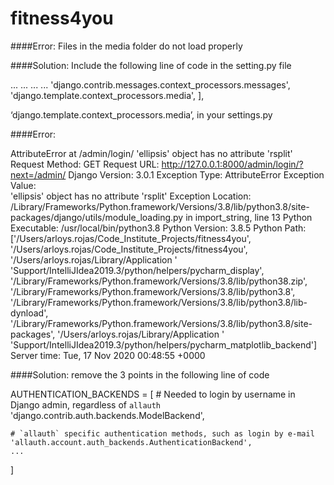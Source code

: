 # fitness4you

####Error:
Files in the media folder do not load properly

####Solution:
Include the following line of code in the setting.py file

...
...
...
...
'django.contrib.messages.context_processors.messages',
                'django.template.context_processors.media',
            ],

‘django.template.context_processors.media’, in your settings.py


####Error:

AttributeError at /admin/login/
'ellipsis' object has no attribute 'rsplit'
Request Method:	GET
Request URL:	http://127.0.0.1:8000/admin/login/?next=/admin/
Django Version:	3.0.1
Exception Type:	AttributeError
Exception Value:	
'ellipsis' object has no attribute 'rsplit'
Exception Location:	/Library/Frameworks/Python.framework/Versions/3.8/lib/python3.8/site-packages/django/utils/module_loading.py in import_string, line 13
Python Executable:	/usr/local/bin/python3.8
Python Version:	3.8.5
Python Path:	
['/Users/arloys.rojas/Code_Institute_Projects/fitness4you',
 '/Users/arloys.rojas/Code_Institute_Projects/fitness4you',
 '/Users/arloys.rojas/Library/Application '
 'Support/IntelliJIdea2019.3/python/helpers/pycharm_display',
 '/Library/Frameworks/Python.framework/Versions/3.8/lib/python38.zip',
 '/Library/Frameworks/Python.framework/Versions/3.8/lib/python3.8',
 '/Library/Frameworks/Python.framework/Versions/3.8/lib/python3.8/lib-dynload',
 '/Library/Frameworks/Python.framework/Versions/3.8/lib/python3.8/site-packages',
 '/Users/arloys.rojas/Library/Application '
 'Support/IntelliJIdea2019.3/python/helpers/pycharm_matplotlib_backend']
Server time:	Tue, 17 Nov 2020 00:48:55 +0000


####Solution:
remove the 3 points in the following line of code

AUTHENTICATION_BACKENDS = [
    # Needed to login by username in Django admin, regardless of `allauth`
    'django.contrib.auth.backends.ModelBackend',

    # `allauth` specific authentication methods, such as login by e-mail
    'allauth.account.auth_backends.AuthenticationBackend',
    ...
]